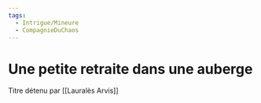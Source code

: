 ```yaml
---
tags:
  - Intrigue/Mineure
  - CompagnieDuChaos
---
```

# Une petite retraite dans une auberge
Titre détenu par [[Lauralès Arvis]]